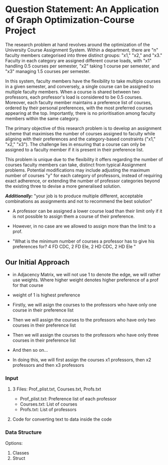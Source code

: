 # Question Statement: An Application of Graph Optimization-Course Project

The research problem at hand revolves around the optimization of the University Course Assignment System. Within a department, there are "n" faculty members categorised into three distinct groups: "x1," "x2," and "x3." Faculty in each category are assigned different course loads, with "x1" handling 0.5 courses per semester, "x2" taking 1 course per semester, and "x3" managing 1.5 courses per semester.

In this system, faculty members have the flexibility to take multiple courses in a given semester, and conversely, a single course can be assigned to multiple faculty members. When a course is shared between two professors, each professor's load is considered to be 0.5 courses. Moreover, each faculty member maintains a preference list of courses, ordered by their personal preferences, with the most preferred courses appearing at the top. Importantly, there is no prioritisation among faculty members within the same category.

The primary objective of this research problem is to develop an assignment scheme that maximises the number of courses assigned to faculty while aligning with their preferences and the category-based constraints ("x1," "x2," "x3"). The challenge lies in ensuring that a course can only be assigned to a faculty member if it is present in their preference list.

This problem is unique due to the flexibility it offers regarding the number of courses faculty members can take, distinct from typical Assignment problems. Potential modifications may include adjusting the maximum number of courses "y" for each category of professors, instead of requiring exact adherence, or extending the number of professor categories beyond the existing three to devise a more generalised solution.

***Additionally:*** "your  job is to produce multiple different, acceptable combinations as assignments and not to recommend the best solution"

- A professor can be assigned a lower course load than their limit only if it is not possible to assign them a course of their preference.

- However, in no case are we allowed to assign more than the limit to a prof.

- "What is the minimum number of courses a professor has to give his preferences for?
4 FD CDC, 2 FD Ele, 2 HD CDC, 2 HD Ele "

## Our Initial Approach

- in Adjacency Matrix, we will not use 1 to denote the edge, we will rather use weights. Where higher weight denotes higher preference of a prof for that course

- weight of 1 is highest preference

- Firstly, we will asign the courses to the professors who have only one course in their preference list

- Then we will assign the courses to the professors who have only two courses in their preference list

- Then we will assign the courses to the professors who have only three courses in their preference list

- And then so on...


- In doing this, we will first assign the courses x1 professors, then x2 professors and then x3 professors


### Input

1. 3 Files: Prof_plist.txt, Courses.txt, Profs.txt

    - Prof_plist.txt: Preference list of each professor
    - Courses.txt: List of courses
    - Profs.txt: List of professors

2. Code for converting text to data inside the code

### Data Structure

Options:

1. Classes
2. Struct
